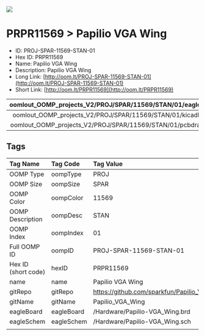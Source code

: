 


  
![][im]
# PRPR11569 > Papilio VGA Wing

- ID: PROJ-SPAR-11569-STAN-01
- Hex ID: PRPR11569
- Name: Papilio VGA Wing
- Description: Papilio VGA Wing
- Long Link: [http://oom.lt/PROJ-SPAR-11569-STAN-01](http://oom.lt/PROJ-SPAR-11569-STAN-01)
- Short Link: [http://oom.lt/PRPR11569](http://oom.lt/PRPR11569)
  

|oomlout_OOMP_projects_V2/PROJ/SPAR/11569/STAN/01/eagleImage.png|oomlout_OOMP_projects_V2/PROJ/SPAR/11569/STAN/01/eagleSchemImage.png|oomlout_OOMP_projects_V2/PROJ/SPAR/11569/STAN/01/kicadPcb3dFront.png|oomlout_OOMP_projects_V2/PROJ/SPAR/11569/STAN/01/kicadPcb3dBack.png|
| :---: | :---: | :---: | :---: |
|oomlout_OOMP_projects_V2/PROJ/SPAR/11569/STAN/01/kicadPcb3d.png|oomlout_OOMP_projects_V2/PROJ/SPAR/11569/STAN/01/bomBack.png|oomlout_OOMP_projects_V2/PROJ/SPAR/11569/STAN/01/bomFront.png|oomlout_OOMP_projects_V2/PROJ/SPAR/11569/STAN/01/pcbdraw.svg|
|oomlout_OOMP_projects_V2/PROJ/SPAR/11569/STAN/01/pcbdrawBack.svg||||

## Tags
  

|Tag Name|Tag Code|Tag Value|
| :--- | :--- | :--- |
|OOMP Type|oompType|PROJ|
|OOMP Size|oompSize|SPAR|
|OOMP Color|oompColor|11569|
|OOMP Description|oompDesc|STAN|
|OOMP Index|oompIndex|01|
|Full OOMP ID|oompID|PROJ-SPAR-11569-STAN-01|
|Hex ID (short code)|hexID|PRPR11569|
|name|name|Papilio VGA Wing|
|gitRepo|gitRepo|https://github.com/sparkfun/Papilio_VGA_Wing|
|gitName|gitName|Papilio_VGA_Wing|
|eagleBoard|eagleBoard|/Hardware/Papilio-VGA_Wing.brd|
|eagleSchem|eagleSchem|/Hardware/Papilio-VGA_Wing.sch|
||||



[im]: PROJ/SPAR/11569/STAN/01/kicadPcb3d_450.png
